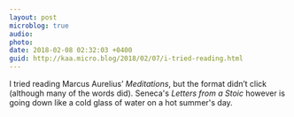 ```yaml
---
layout: post
microblog: true
audio: 
photo: 
date: 2018-02-08 02:32:03 +0400
guid: http://kaa.micro.blog/2018/02/07/i-tried-reading.html
---
```

I tried reading Marcus Aurelius’ _Meditations_, but the format didn’t click (although many of the words did). Seneca's _Letters from a Stoic_ however is going down like a cold glass of water on a hot summer's day.

